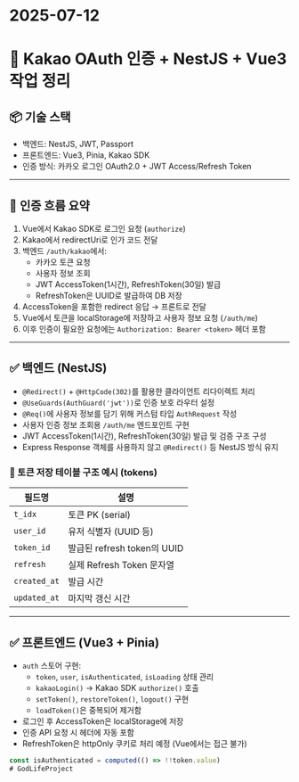 # 2025-07-12
# 📝 Kakao OAuth 인증 + NestJS + Vue3 작업 정리

## 📦 기술 스택

- 백엔드: NestJS, JWT, Passport
- 프론트엔드: Vue3, Pinia, Kakao SDK
- 인증 방식: 카카오 로그인 OAuth2.0 + JWT Access/Refresh Token

---

## 🔐 인증 흐름 요약

1. Vue에서 Kakao SDK로 로그인 요청 (`authorize`)
2. Kakao에서 redirectUri로 인가 코드 전달
3. 백엔드 `/auth/kakao`에서:
    - 카카오 토큰 요청
    - 사용자 정보 조회
    - JWT AccessToken(1시간), RefreshToken(30일) 발급
    - RefreshToken은 UUID로 발급하여 DB 저장
4. AccessToken을 포함한 redirect 응답 → 프론트로 전달
5. Vue에서 토큰을 localStorage에 저장하고 사용자 정보 요청 (`/auth/me`)
6. 이후 인증이 필요한 요청에는 `Authorization: Bearer <token>` 헤더 포함

---

## ✅ 백엔드 (NestJS)

- `@Redirect()` + `@HttpCode(302)`를 활용한 클라이언트 리다이렉트 처리
- `@UseGuards(AuthGuard('jwt'))`로 인증 보호 라우터 설정
- `@Req()`에 사용자 정보를 담기 위해 커스텀 타입 `AuthRequest` 작성
- 사용자 인증 정보 조회용 `/auth/me` 엔드포인트 구현
- JWT AccessToken(1시간), RefreshToken(30일) 발급 및 검증 구조 구성
- Express Response 객체를 사용하지 않고 `@Redirect()` 등 NestJS 방식 유지

### 📄 토큰 저장 테이블 구조 예시 (tokens)

| 필드명       | 설명                        |
|--------------|-----------------------------|
| `t_idx`       | 토큰 PK (serial)            |
| `user_id`     | 유저 식별자 (UUID 등)       |
| `token_id`    | 발급된 refresh token의 UUID |
| `refresh`     | 실제 Refresh Token 문자열    |
| `created_at`  | 발급 시간                   |
| `updated_at`  | 마지막 갱신 시간            |

---

## ✅ 프론트엔드 (Vue3 + Pinia)

- `auth` 스토어 구현:
    - `token`, `user`, `isAuthenticated`, `isLoading` 상태 관리
    - `kakaoLogin()` → Kakao SDK `authorize()` 호출
    - `setToken()`, `restoreToken()`, `logout()` 구현
    - `loadToken()`은 중복되어 제거함
- 로그인 후 AccessToken은 localStorage에 저장
- 인증 API 요청 시 헤더에 자동 포함
- RefreshToken은 httpOnly 쿠키로 처리 예정 (Vue에서는 접근 불가)

```ts
const isAuthenticated = computed(() => !!token.value)
# GodLifeProject
